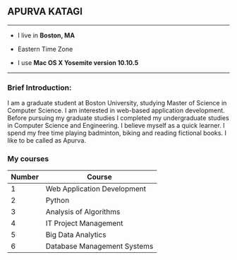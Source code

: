 ## APURVA KATAGI
---
* I live in **Boston, MA**

* Eastern Time Zone

* I use **Mac OS X Yosemite version 10.10.5**
---
### Brief Introduction:

I am a graduate student at Boston University, studying Master of Science in Computer Science.
I am interested in web-based application development. Before pursuing my graduate studies I 
completed my undergraduate studies in Computer Science and Engineering. I believe myself as a quick learner.
I spend my free time playing badminton, biking and reading fictional books. I like to be called as Apurva.

### My courses

Number | Course
--- | ---
1 | Web Application Development
2 | Python
3 | Analysis of Algorithms
4 | IT Project Management
5 | Big Data Analytics
6 | Database Management Systems
